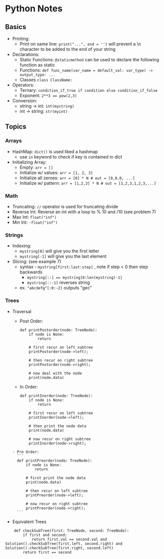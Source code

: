# Python Notes

## Basics
- Printing:
    - Print on same line: `print("...", end = '')` will prevent a \n character to be added to the end of your string
- Declarations:
    - Static Functions: `@staticmethod` can be used to declare the following function as static
    - Functions: `def func_name(var_name = default_val: var_type) -> output_type: ...`
    - Classes `class ClassName: `
- Operators:
    - Ternary: `condition_if_true if condition else condition_if_false`
    - Exponent: `2**3 == pow(2,3)`
- Conversion:
    - string -> int: `int(mystring)`
    - int -> string: `str(myint)`

## Topics

### Arrays
- HashMap: `dict()` is used liked a hashmap
    - use `in` keyword to check if key is contained in dict
- Initializing Array:
    - Empty: `arr = []`
    - Initialize w/ values: `arr = [1, 2, 3]`
    - Initialize all zeroes: `arr = [0] * N # out = [0,0,0, ...]`
    - Initialize w/ pattern: `arr = [1,2,3] * N # out = [1,2,3,1,2,3,...]`

### Math
- Truncating: `//` operator is used for truncating divide
- Reverse Int: Reverse an int with a loop to % 10 and /10 (see problem 7)
- Max Int: `float("inf")`
- Min Int: `-float("inf")`

### Strings
- Indexing:
    - `mystring[0]` will give you the first letter
    - `mystring[-1]` will give you the last element
- Slicing: (see example 7)
    - syntax - `mystring[first:last:step]` , note if step < 0 then step backwards
        - `mystring[::] == mystring[0:len(mystring)-1]`
        - `mystring[::-1]` reverses string
    - ex. `"abcdefg"[:0:-2]` outputs "gec"

### Trees
- Traversal
    - Post Order:
        ```
        def printPostorder(node: TreeNode):
            if node is None:
                return

            # first recur on left subtree
            printPostorder(node->left);

            # then recur on right subtree
            printPostorder(node->right);

            # now deal with the node
            print(node.data)
         ```

     - In Order:
        ```
        def printInorder(node: TreeNode):
            if node is None:
                return

            # first recur on left subtree
            printInorder(node->left);

            # then print the node data
            print(node.data)

            # now recur on right subtree
            printInorder(node->right);
        ```

      - Pre Order:
        ```
        def printPreorder(node: TreeNode):
            if node is None:
                return

            # first print the node data
            print(node.data)

            # then recur on left subtree
            printPreorder(node->left);

            # now recur on right subtree
            printPreorder(node->right);
        ```
- Equivalent Trees
`````
    def checkSubTree(first: TreeNode, second: TreeNode):
        if first and second:
            return first.val == second.val and Solution().checkSubTree(first.left, second.right) and Solution().checkSubTree(first.right, second.left)
        return first == second
`````
